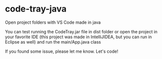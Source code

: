 # code-tray-java
Open project folders with VS Code made in java

You can test running the CodeTray.jar file in dist folder 
or open the project in your favorite IDE (this project was made in IntelliJIDEA, 
but you can run in Eclipse as well) and run the main/App.java class

If you found some issue, please let me know. Let's code!
